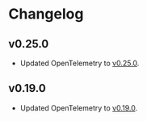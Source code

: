 # Changelog

## v0.25.0

- Updated OpenTelemetry to
  [v0.25.0](https://github.com/open-telemetry/opentelemetry-js/blob/main/CHANGELOG.md#0250).

## v0.19.0

- Updated OpenTelemetry to
  [v0.19.0](https://github.com/open-telemetry/opentelemetry-js/blob/main/CHANGELOG.md#0190).
